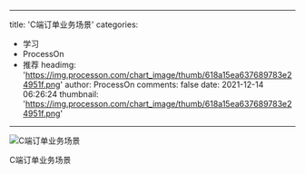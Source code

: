 
---
title: 'C端订单业务场景'
categories: 
 - 学习
 - ProcessOn
 - 推荐
headimg: 'https://img.processon.com/chart_image/thumb/618a15ea637689783e24951f.png'
author: ProcessOn
comments: false
date: 2021-12-14 06:26:24
thumbnail: 'https://img.processon.com/chart_image/thumb/618a15ea637689783e24951f.png'
---

<div>   
<img class="thumb" alt="C端订单业务场景" src="https://img.processon.com/chart_image/thumb/618a15ea637689783e24951f.png" referrerpolicy="no-referrer">
<p>C端订单业务场景</p>  
</div>
            